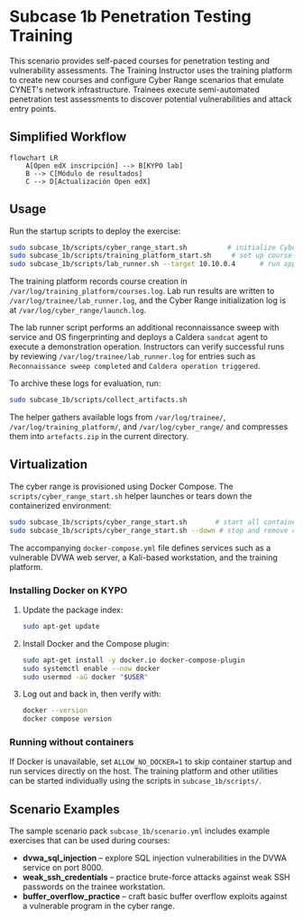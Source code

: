 # Subcase 1b Penetration Testing Training

This scenario provides self-paced courses for penetration testing and vulnerability assessments. The Training Instructor uses the training platform to create new courses and configure Cyber Range scenarios that emulate CYNET's network infrastructure. Trainees execute semi-automated penetration test assessments to discover potential vulnerabilities and attack entry points.

## Simplified Workflow

```mermaid
flowchart LR
    A[Open edX inscripción] --> B[KYPO lab]
    B --> C[Módulo de resultados]
    C --> D[Actualización Open edX]
```

## Usage

Run the startup scripts to deploy the exercise:

```bash
sudo subcase_1b/scripts/cyber_range_start.sh          # initialize Cyber Range
sudo subcase_1b/scripts/training_platform_start.sh     # set up course content
sudo subcase_1b/scripts/lab_runner.sh --target 10.10.0.4      # run approved tool profiles
```

The training platform records course creation in `/var/log/training_platform/courses.log`. Lab run results are written to `/var/log/trainee/lab_runner.log`, and the Cyber Range initialization log is at `/var/log/cyber_range/launch.log`.

The lab runner script performs an additional reconnaissance sweep with service and OS fingerprinting and deploys a Caldera `sandcat` agent to execute a demonstration operation. Instructors can verify successful runs by reviewing `/var/log/trainee/lab_runner.log` for entries such as `Reconnaissance sweep completed` and `Caldera operation triggered`.

To archive these logs for evaluation, run:

```bash
sudo subcase_1b/scripts/collect_artifacts.sh
```

The helper gathers available logs from `/var/log/trainee/`, `/var/log/training_platform/`, and `/var/log/cyber_range/` and compresses them into `artefacts.zip` in the current directory.

## Virtualization

The cyber range is provisioned using Docker Compose. The `scripts/cyber_range_start.sh` helper launches or tears down the containerized environment:

```bash
sudo subcase_1b/scripts/cyber_range_start.sh       # start all containers
sudo subcase_1b/scripts/cyber_range_start.sh --down # stop and remove containers
```

The accompanying `docker-compose.yml` file defines services such as a vulnerable DVWA web server, a Kali-based workstation, and the training platform.

### Installing Docker on KYPO

1. Update the package index:

    ```bash
    sudo apt-get update
    ```
2. Install Docker and the Compose plugin:

    ```bash
    sudo apt-get install -y docker.io docker-compose-plugin
    sudo systemctl enable --now docker
    sudo usermod -aG docker "$USER"
    ```
3. Log out and back in, then verify with:

    ```bash
    docker --version
    docker compose version
    ```

### Running without containers

If Docker is unavailable, set `ALLOW_NO_DOCKER=1` to skip container startup and run services directly on the host. The training platform and other utilities can be started individually using the scripts in `subcase_1b/scripts/`.

## Scenario Examples

The sample scenario pack `subcase_1b/scenario.yml` includes example exercises that can be used during courses:

- **dvwa_sql_injection** – explore SQL injection vulnerabilities in the DVWA service on port 8000.
- **weak_ssh_credentials** – practice brute-force attacks against weak SSH passwords on the trainee workstation.
- **buffer_overflow_practice** – craft basic buffer overflow exploits against a vulnerable program in the cyber range.
